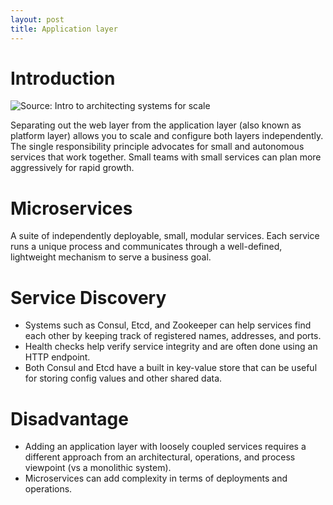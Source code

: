 ```yaml
---
layout: post
title: Application layer
---
```


# Introduction
![Source: Intro to architecting systems for scale](https://camo.githubusercontent.com/feeb549c5b6e94f65c613635f7166dc26e0c7de7/687474703a2f2f692e696d6775722e636f6d2f7942355359776d2e706e67)

Separating out the web layer from the application layer (also known as platform layer) allows you to scale and configure both layers independently. The single responsibility principle advocates for small and autonomous services that work together. Small teams with small services can plan more aggressively for rapid growth.

# Microservices

A suite of independently deployable, small, modular services. Each service runs a unique process and communicates through a well-defined, lightweight mechanism to serve a business goal. 

# Service Discovery

- Systems such as Consul, Etcd, and Zookeeper can help services find each other by keeping track of registered names, addresses, and ports. 
- Health checks help verify service integrity and are often done using an HTTP endpoint. 
- Both Consul and Etcd have a built in key-value store that can be useful for storing config values and other shared data.

# Disadvantage

- Adding an application layer with loosely coupled services requires a different approach from an architectural, operations, and process viewpoint (vs a monolithic system).
- Microservices can add complexity in terms of deployments and operations.